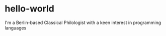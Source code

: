 # hello-world

I'm a Berlin-based Classical Philologist with a keen interest in programming languages
